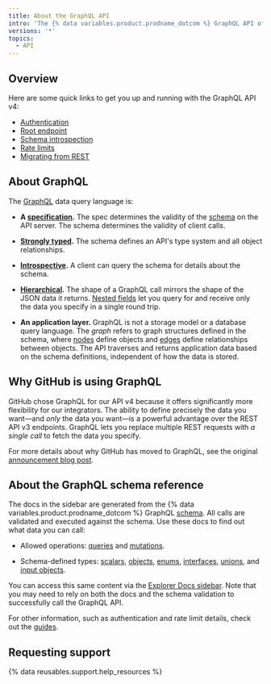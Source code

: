 ```yaml
---
title: About the GraphQL API
intro: 'The {% data variables.product.prodname_dotcom %} GraphQL API offers flexibility and the ability to define precisely the data you want to fetch.'
versions: '*'
topics:
  - API
---
```


## Overview

Here are some quick links to get you up and running with the GraphQL API v4:

* [Authentication](/graphql/guides/forming-calls-with-graphql#authenticating-with-graphql)
* [Root endpoint](/graphql/guides/forming-calls-with-graphql#the-graphql-endpoint)
* [Schema introspection](/graphql/guides/introduction-to-graphql#discovering-the-graphql-api)
* [Rate limits](/graphql/overview/resource-limitations)
* [Migrating from REST](/graphql/guides/migrating-from-rest-to-graphql)

## About GraphQL

The [GraphQL](https://graphql.github.io/) data query language is:

* **A [specification](https://graphql.github.io/graphql-spec/June2018/).** The spec determines the validity of the [schema](/graphql/guides/introduction-to-graphql#schema) on the API server. The schema determines the validity of client calls.

* **[Strongly typed](#about-the-graphql-schema-reference).** The schema defines an API's type system and all object relationships.

* **[Introspective](/graphql/guides/introduction-to-graphql#discovering-the-graphql-api).** A client can query the schema for details about the schema.

* **[Hierarchical](/graphql/guides/forming-calls-with-graphql).** The shape of a GraphQL call mirrors the shape of the JSON data it returns. [Nested fields](/graphql/guides/migrating-from-rest-to-graphql#example-nesting) let you query for and receive only the data you specify in a single round trip.

* **An application layer.** GraphQL is not a storage model or a database query language. The _graph_ refers to graph structures defined in the schema, where [nodes](/graphql/guides/introduction-to-graphql#node) define objects and [edges](/graphql/guides/introduction-to-graphql#edge) define relationships between objects. The API traverses and returns application data based on the schema definitions, independent of how the data is stored.

## Why GitHub is using GraphQL

GitHub chose GraphQL for our API v4 because it offers significantly more flexibility for our integrators. The ability to define precisely the data you want&mdash;and _only_ the data you want&mdash;is a powerful advantage over the REST API v3 endpoints. GraphQL lets you replace multiple REST requests with _a single call_ to fetch the data you specify.

For more details about why GitHub has moved to GraphQL, see the original [announcement blog post](https://githubengineering.com/the-github-graphql-api/).

## About the GraphQL schema reference

The docs in the sidebar are generated from the {% data variables.product.prodname_dotcom %} GraphQL [schema](/graphql/guides/introduction-to-graphql#discovering-the-graphql-api). All calls are validated and executed against the schema. Use these docs to find out what data you can call:

* Allowed operations: [queries](/graphql/reference/queries) and [mutations](/graphql/reference/mutations).

* Schema-defined types: [scalars](/graphql/reference/scalars), [objects](/graphql/reference/objects), [enums](/graphql/reference/enums), [interfaces](/graphql/reference/interfaces), [unions](/graphql/reference/unions), and [input objects](/graphql/reference/input-objects).

You can access this same content via the [Explorer Docs sidebar](/graphql/guides/using-the-explorer#accessing-the-sidebar-docs). Note that you may need to rely on both the docs and the schema validation to successfully call the GraphQL API.

For other information, such as authentication and rate limit details, check out the [guides](/graphql/guides).

## Requesting support

{% data reusables.support.help_resources %}
